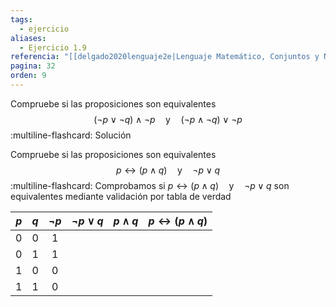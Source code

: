 ```yaml
---
tags:
  - ejercicio
aliases:
  - Ejercicio 1.9
referencia: "[[delgado2020lenguaje2e|Lenguaje Matemático, Conjuntos y Números (2a ed)]]"
pagina: 32
orden: 9
---
```

Compruebe si las proposiciones son equivalentes
$$(\neg p \lor \neg q) \land \neg p \hspace{1em} \text{y} \hspace{1em} (\neg p \land \neg q) \lor \neg p$$
:multiline-flashcard:
Solución

Compruebe si las proposiciones son equivalentes
$$p \leftrightarrow (p \land q) \hspace{1em} \text{y} \hspace{1em} \neg p \lor q$$
:multiline-flashcard:
Comprobamos si $p \leftrightarrow (p \land q) \hspace{1em} \text{y} \hspace{1em} \neg p \lor q$ son equivalentes mediante validación por tabla de verdad

| $p$ | $q$ | $\neg p$ | $\neg p \lor q$ | $p \land q$ | $p \leftrightarrow (p \land q)$ |
| :-: | :-: | :------: | :-------------: | :---------: | :-----------------------------: |
|  0  |  0  |    1     |                 |             |                                 |
|  0  |  1  |    1     |                 |             |                                 |
|  1  |  0  |    0     |                 |             |                                 |
|  1  |  1  |    0     |                 |             |                                 |
